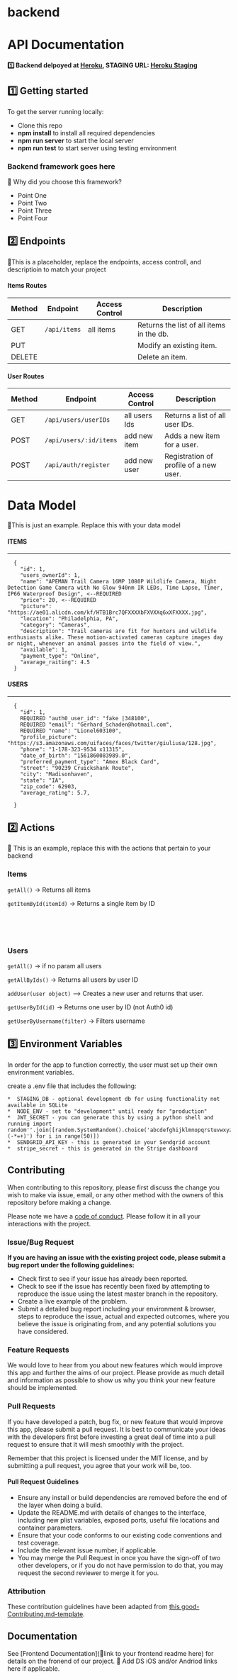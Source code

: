 # backend

# API Documentation

#### 1️⃣ Backend delpoyed at [Heroku](https://labstech2rent.herokuapp.com/), STAGING URL: [Heroku Staging](https://labstech2rentstaging.herokuapp.com) <br>

## 1️⃣ Getting started

To get the server running locally:

- Clone this repo
- **npm install** to install all required dependencies
- **npm run server** to start the local server
- **npm run test** to start server using testing environment

### Backend framework goes here

🚫 Why did you choose this framework?

-    Point One
-    Point Two
-    Point Three
-    Point Four

## 2️⃣ Endpoints

🚫This is a placeholder, replace the endpoints, access controll, and descriptioin to match your project

#### Items Routes

| Method | Endpoint                | Access Control | Description                                  |
| ------ | ----------------------- | -------------- | -------------------------------------------- |
| GET    | `/api/items`            | all items      | Returns the list of all items in the db.     |
| PUT    | ` `                     |                | Modify an existing item.                     |
| DELETE | ` `                     |                | Delete an item.                              |

#### User Routes

| Method | Endpoint                | Access Control      | Description                                        |
| ------ | ----------------------- | ------------------- | -------------------------------------------------- |
| GET    | `/api/users/userIDs`    | all users Ids       | Returns a list of all user IDs.                    |
| POST   | `/api/users/:id/items`  | add new item        | Adds a new item for a user.                        |
| POST   | `/api/auth/register`    | add new user        | Registration of profile of a new user.             |


# Data Model

🚫This is just an example. Replace this with your data model

#### ITEMS

---

```
  {
    "id": 1,
    "users_ownerId": 1,
    "name": "APEMAN Trail Camera 16MP 1080P Wildlife Camera, Night Detection Game Camera with No Glow 940nm IR LEDs, Time Lapse, Timer, IP66 Waterproof Design", <--REQUIRED
    "price": 20, <--REQUIRED
    "picture": "https://ae01.alicdn.com/kf/HTB1Brc7QFXXXXbFXVXXq6xXFXXXX.jpg",
    "location": "Philadelphia, PA",
    "category": "Cameras",
    "description": "Trail cameras are fit for hunters and wildlife enthusiasts alike. These motion-activated cameras capture images day or night, whenever an animal passes into the field of view.",
    "available": 1,
    "payment_type": "Online",
    "avarage_raiting": 4.5
  }
```

#### USERS

---

```
  {
    "id": 1,
    REQUIRED "auth0_user_id": "fake |348100",
    REQUIRED "email": "Gerhard_Schaden@hotmail.com",
    REQUIRED "name": "Lionel603100",
    "profile_picture": "https://s3.amazonaws.com/uifaces/faces/twitter/giuliusa/128.jpg",
    "phone": "1-178-323-9534 x11315",
    "date_of_birth": "1561860083989.0",
    "preferred_payment_type": "Amex Black Card",
    "street": "90239 Cruickshank Route",
    "city": "Madisonhaven",
    "state": "IA",
    "zip_code": 62903,
    "average_rating": 5.7,

  }
```

## 2️⃣ Actions

🚫 This is an example, replace this with the actions that pertain to your backend

### Items

`getAll()` -> Returns all items

`getItemById(itemId)` -> Returns a single item by ID

<br>
<br>
<br>

### Users

`getAll()` -> if no param all users

`getAllByIds()` -> Returns all users by user ID

`addUser(user object)` --> Creates a new user and returns that user.

`getUserById(id)` -> Returns one user by ID (not Auth0 id)

`getUserByUsername(filter)` -> Filters username

## 3️⃣ Environment Variables

In order for the app to function correctly, the user must set up their own environment variables.

create a .env file that includes the following:

    *  STAGING_DB - optional development db for using functionality not available in SQLite
    *  NODE_ENV - set to "development" until ready for "production"
    *  JWT_SECRET - you can generate this by using a python shell and running import random''.join([random.SystemRandom().choice('abcdefghijklmnopqrstuvwxyz0123456789!@#\$%^&amp;*(-*=+)') for i in range(50)])
    *  SENDGRID_API_KEY - this is generated in your Sendgrid account
    *  stripe_secret - this is generated in the Stripe dashboard
    
## Contributing

When contributing to this repository, please first discuss the change you wish to make via issue, email, or any other method with the owners of this repository before making a change.

Please note we have a [code of conduct](./code_of_conduct.md). Please follow it in all your interactions with the project.

### Issue/Bug Request

 **If you are having an issue with the existing project code, please submit a bug report under the following guidelines:**
 - Check first to see if your issue has already been reported.
 - Check to see if the issue has recently been fixed by attempting to reproduce the issue using the latest master branch in the repository.
 - Create a live example of the problem.
 - Submit a detailed bug report including your environment & browser, steps to reproduce the issue, actual and expected outcomes,  where you believe the issue is originating from, and any potential solutions you have considered.

### Feature Requests

We would love to hear from you about new features which would improve this app and further the aims of our project. Please provide as much detail and information as possible to show us why you think your new feature should be implemented.

### Pull Requests

If you have developed a patch, bug fix, or new feature that would improve this app, please submit a pull request. It is best to communicate your ideas with the developers first before investing a great deal of time into a pull request to ensure that it will mesh smoothly with the project.

Remember that this project is licensed under the MIT license, and by submitting a pull request, you agree that your work will be, too.

#### Pull Request Guidelines

- Ensure any install or build dependencies are removed before the end of the layer when doing a build.
- Update the README.md with details of changes to the interface, including new plist variables, exposed ports, useful file locations and container parameters.
- Ensure that your code conforms to our existing code conventions and test coverage.
- Include the relevant issue number, if applicable.
- You may merge the Pull Request in once you have the sign-off of two other developers, or if you do not have permission to do that, you may request the second reviewer to merge it for you.

### Attribution

These contribution guidelines have been adapted from [this good-Contributing.md-template](https://gist.github.com/PurpleBooth/b24679402957c63ec426).

## Documentation

See [Frontend Documentation](🚫link to your frontend readme here) for details on the fronend of our project.
🚫 Add DS iOS and/or Andriod links here if applicable.
